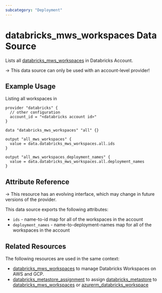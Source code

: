 ```yaml
---
subcategory: "Deployment"
---
```

# databricks_mws_workspaces Data Source

Lists all [databricks_mws_workspaces](../resources/mws_workspaces.md) in Databricks Account.

-> This data source can only be used with an account-level provider!

## Example Usage

Listing all workspaces in

```hcl
provider "databricks" {
  // other configuration
  account_id = "<databricks account id>"
}

data "databricks_mws_workspaces" "all" {}

output "all_mws_workspaces" {
  value = data.databricks_mws_workspaces.all.ids
}

output "all_mws_workspaces_deployment_names" {
  value = data.databricks_mws_workspaces.all.deployment_names
}
```

## Attribute Reference

-> This resource has an evolving interface, which may change in future versions of the provider.

This data source exports the following attributes:

* `ids` - name-to-id map for all of the workspaces in the account
* `deployment_names` - name-to-deployment-names map for all of the workspaces in the account

## Related Resources

The following resources are used in the same context:

* [databricks_mws_workspaces](../resources/mws_workspaces.md) to manage Databricks Workspaces on AWS and GCP.
* [databricks_metastore_assignment](../resources/metastore_assignment.md) to assign [databricks_metastore](../resources/metastore.md) to [databricks_mws_workspaces](../resources/mws_workspaces.md) or [azurerm_databricks_workspace](https://registry.terraform.io/providers/hashicorp/azurerm/latest/docs/resources/databricks_workspace)
